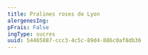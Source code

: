 ```yaml
---
title: Pralines roses de Lyon
alergenesIng:
pFrais: False
ingType: sucres
uuid: 54465887-ccc3-4c5c-89d4-886c0af8db36
---
```

